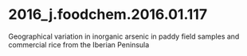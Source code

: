 # 2016_j.foodchem.2016.01.117
Geographical variation in inorganic arsenic in paddy field samples and commercial rice from the Iberian Peninsula
